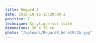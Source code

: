 ```yaml
---
title: Regard 8
date: 2016-10-16 15:20:00 Z
position: 7
technique: Acrylique sur toile
dimensions: 20 x 20 cm
photo: "/uploads/Regard8_hd-e19c2b.jpg"
---
```


